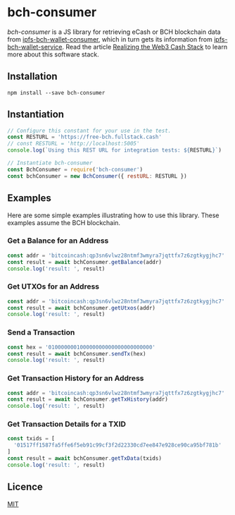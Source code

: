 # bch-consumer

_bch-consumer_ is a JS library for retrieving eCash or BCH blockchain data from [ipfs-bch-wallet-consumer](https://github.com/Permissionless-Software-Foundation/ipfs-bch-wallet-consumer), which in turn gets its information from [ipfs-bch-wallet-service](https://github.com/Permissionless-Software-Foundation/ipfs-bch-wallet-service). Read the article [Realizing the Web3 Cash Stack](https://psfoundation.cash/blog/realizing-the-web-3-cash-stack) to learn more about this software stack.

## Installation

```
npm install --save bch-consumer
```

## Instantiation

```javascript
// Configure this constant for your use in the test.
const RESTURL = 'https://free-bch.fullstack.cash'
// const RESTURL = 'http://localhost:5005'
console.log(`Using this REST URL for integration tests: ${RESTURL}`)

// Instantiate bch-consumer
const BchConsumer = require('bch-consumer')
const bchConsumer = new BchConsumer({ restURL: RESTURL })
```

## Examples

Here are some simple examples illustrating how to use this library. These examples assume the BCH blockchain.

### Get a Balance for an Address

```javascript
const addr = 'bitcoincash:qp3sn6vlwz28ntmf3wmyra7jqttfx7z6zgtkygjhc7'
const result = await bchConsumer.getBalance(addr)
console.log('result: ', result)
```

### Get UTXOs for an Address

```javascript
const addr = 'bitcoincash:qp3sn6vlwz28ntmf3wmyra7jqttfx7z6zgtkygjhc7'
const result = await bchConsumer.getUtxos(addr)
console.log('result: ', result)
```

### Send a Transaction

```javascript
const hex = '010000000100000000000000000000000'
const result = await bchConsumer.sendTx(hex)
console.log('result: ', result)
```

### Get Transaction History for an Address

```javascript
const addr = 'bitcoincash:qp3sn6vlwz28ntmf3wmyra7jqttfx7z6zgtkygjhc7'
const result = await bchConsumer.getTxHistory(addr)
console.log('result: ', result)
```

### Get Transaction Details for a TXID

```javascript
const txids = [
  '01517ff1587fa5ffe6f5eb91c99cf3f2d22330cd7ee847e928ce90ca95bf781b'
]
const result = await bchConsumer.getTxData(txids)
console.log('result: ', result)
```

## Licence

[MIT](LICENSE.md)
